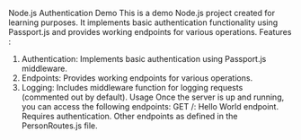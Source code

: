 Node.js Authentication Demo
This is a demo Node.js project created for learning purposes. It implements basic authentication functionality using Passport.js and provides working endpoints for various operations.
Features :
1. Authentication: Implements basic authentication using Passport.js middleware.
2. Endpoints: Provides working endpoints for various operations.
3. Logging: Includes middleware function for logging requests (commented out by default).
Usage
Once the server is up and running, you can access the following endpoints:
GET /: Hello World endpoint. Requires authentication.
Other endpoints as defined in the PersonRoutes.js file.

